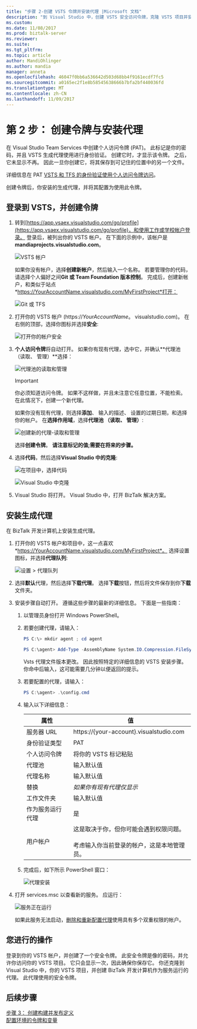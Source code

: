 ```yaml
---
title: "步骤 2-创建 VSTS 令牌并安装代理 |Microsoft 文档"
description: "到 Visual Studio 中，创建 VSTS 安全访问令牌，克隆 VSTS 项目并安装用于自动执行部署你的 BizTalk Server 项目的生成代理"
ms.custom: 
ms.date: 11/08/2017
ms.prod: biztalk-server
ms.reviewer: 
ms.suite: 
ms.tgt_pltfrm: 
ms.topic: article
author: MandiOhlinger
ms.author: mandia
manager: anneta
ms.openlocfilehash: 46047f0bb6a536642d503d68bb4f9161ecdf7fc5
ms.sourcegitcommit: a0165ec2f1e8b58545638666b7bfa2bf440036fd
ms.translationtype: MT
ms.contentlocale: zh-CN
ms.lasthandoff: 11/09/2017
---
```

# <a name="step-2-create-the-token--install-the-agent"></a>第 2 步： 创建令牌与安装代理

在 Visual Studio Team Services 中创建个人访问令牌 (PAT)。 此标记是你的密码，并且 VSTS 生成代理使用进行身份验证。 创建它时，才显示该令牌。 之后，它未显示不再。 因此一旦你创建它，将其保存到可记住的位置中的另一个文件。 

详细信息在 PAT [VSTS 和 TFS 的身份验证使用个人访问令牌访问](https://docs.microsoft.com/vsts/accounts/use-personal-access-tokens-to-authenticate)。 

创建令牌后，你安装的生成代理，并将其配置为使用此令牌。 

## <a name="sign-into-vsts-and-create-the-token"></a>登录到 VSTS，并创建令牌
1. 转到[https://app.vsaex.visualstudio.com/go/profile](https://app.vsaex.visualstudio.com/go/profile)，和使用工作或学校帐户登录。 登录后，被列出你的 VSTS 帐户。 在下面的示例中，该帐户是**mandiaprojects.visualstudio.com**。  

    ![VSTS 帐户](../core/media/team-services-accounts.png)

    如果你没有帐户，选择**创建新帐户**，然后输入一个名称。 若要管理你的代码，请选择个人偏好之间**Git 或 Team Foundation 版本控制**。 完成后，创建新帐户，和类似于站点*https://YourAccountName.visualstudio.com/MyFirstProject*打开：  

    ![Git 或 TFS](../core/media/git-or-team-foundation.png)

2. 打开你的 VSTS 帐户 (https://*YourAccountName*。 visualstudio.com)。 在右侧的顶部，选择你图标并选择**安全**: 

    ![打开你的帐户安全](../core/media/vsts-account-security.png)

3. **个人访问令牌**将自动打开。 如果你有现有代理，选中它，并确认**代理池 （读取、 管理）**选择：

    ![代理池的读取和管理](../core/media/agent-pools-read-manage.png)

    > [!IMPORTANT]
    > 你必须知道访问令牌。 如果不这样做，并且未注意它任意位置，不能检索。 在此情况下，创建一个新代理。 

    如果你没有现有代理，则选择**添加**、 输入的描述、 设置的过期日期，和选择你的帐户。 在**选择作用域**，选择**代理池 （读取、 管理）**: 

    ![创建新的代理-读取和管理](../core/media/vsts-new-build-agent.png)

    选择**创建令牌**。 **请注意标记的值;需要在将来的步骤。**

4. 选择**代码**，然后选择**Visual Studio 中的克隆**:  

    ![在项目中，选择代码](../core/media/vsts-project-code.png)  

    ![Visual Studio 中克隆](../core/media/vsts-clone-in-visual-studio.png)

5. Visual Studio 将打开。 Visual Studio 中，打开 BizTalk 解决方案。 

## <a name="install-the-build-agent"></a>安装生成代理

在 BizTalk 开发计算机上安装生成代理。 

1. 打开你的 VSTS 帐户和项目中，这一点喜欢*https://YourAccountName.visualstudio.com/MyFirstProject*。 选择设置图标，并选择**代理队列**:  

    ![设置 > 代理队列](../core/media/vsts-settings-agent-queues.png)

2. 选择**默认**代理，然后选择**下载代理**。 选择**下载**按钮，然后将文件保存到你**下载**文件夹。

3. 安装步骤自动打开。 遵循这些步骤的最新的详细信息。 下面是一些指南： 

    1. 以管理员身份打开 Windows PowerShell。

    2. 若要创建代理，请输入： 

        ```powershell
        PS C:\> mkdir agent ; cd agent  

        PS C:\agent> Add-Type -AssemblyName System.IO.Compression.FileSystem ; [System.IO.Compression.ZipFile]::ExtractToDirectory("$HOME\Downloads\vsts-agent-win7-x64-2.124.0.zip", "$PWD")
        ```
    
        Vsts 代理文件版本更改。 因此按照特定的详细信息的 VSTS 安装步骤。 你命中后输入，这可能需要几分钟以便返回的提示。 

    3. 若要配置的代理，请输入： 

        ```powershell
        PS C:\agent> .\config.cmd
        ```

    4. 输入以下详细信息：  
        
        | 属性 | 值 |
        | --- | --- |
        | 服务器 URL| https://{your-account}.visualstudio.com |
        | 身份验证类型 | PAT |
        | 个人访问令牌 | 将你的 VSTS 标记粘贴 |
        | 代理池 | 输入默认值 |
        | 代理名称 | 输入默认值 |
        | 替换 | *如果你有现有代理仅显示* |
        | 工作文件夹 | 输入默认值 |
        | 作为服务运行代理 | 是 |
        | 用户帐户 | 这是取决于你，但你可能会遇到权限问题。 <br/><br/>考虑输入你当前登录的帐户，这是本地管理员。 |

    5. 完成后，如下所示 PowerShell 窗口：  
    
        ![代理安装](../core/media/vsts-agent-powershell-install.png)

4. 打开 services.msc 以查看新的服务。 应运行：  

    ![服务正在运行](../core/media/vsts-service.png)

    如果此服务无法启动，[删除和重新配置代理](https://docs.microsoft.com/vsts/build-release/actions/agents/v2-windows)使用具有多个双重权限的帐户。


## <a name="what-you-did"></a>您进行的操作

登录到你的 VSTS 帐户，并创建了一个安全令牌。 此安全令牌是像的密码，并允许你访问你的 VSTS 项目。 它只会显示一次，因此确保你保存它。 你还克隆到 Visual Studio 中，你的 VSTS 项目，并创建 BizTalk 开发计算机作为服务运行的代理。 此代理使用的安全令牌。 

## <a name="next-steps"></a>后续步骤
[步骤 3： 创建构建并发布定义](feature-pack-add-build-release-definitions.md)  
[配置环境的令牌和变量](configure-environmental-tokens-and-variables-for-automatic-deployment.md)